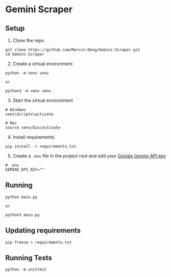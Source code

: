 # Gemini Scraper

## Setup

1. Clone the repo
```shell
git clone https://github.com/Marvin-Deng/Gemini-Scraper.git
cd Gemini-Scraper
```

2. Create a virtual environment
```shell
python -m venv venv

or

python3 -m venv venv
```

3. Start the virtual environment
```shell
# Windows
venv\Scripts\activate

# Mac
source venv/bin/activate
```

4. Install requirements
```shell
pip install -r requirements.txt
```

5. Create a `.env` file in the project root and add your [Google Gemini API key](https://aistudio.google.com/app/apikey)
```shell
# .env
GEMINI_API_KEY=""
```

## Running

```shell
python main.py

or 

python3 main.py
```

## Updating requirements

```shell
pip freeze > requirements.txt
```

## Running Tests

```shell
python -m unittest
```